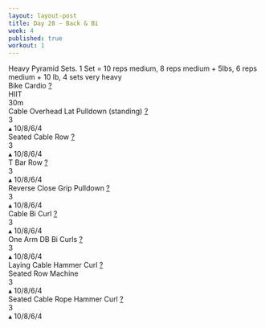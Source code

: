 ```yaml
---
layout: layout-post
title: Day 28 — Back & Bi
week: 4
published: true
workout: 1
---
```


<div class="ex_list">

  <div class="note _padding-bottom">Heavy Pyramid Sets. 1 Set = 10 reps medium, 8 reps medium + 5lbs, 6 reps medium + 10 lb, 4 sets very heavy </div>

  <div class="ex">
    <div class="name">
      Bike Cardio
      <a href="https://www.youtube.com/watch?v=WRylMkvahjM" target="_blank">?</a>
    </div>
    <div class="set">HIIT </div>
    <div class="rep">30m</div>
  </div>

  <div class="ex">
    <div class="name">
      Cable Overhead Lat Pulldown (standing)
      <a href="Cable Overhead " target="_blank">?</a>
    </div>
    <div class="set">3 <br/></div>
    <div class="rep">▴ 10/8/6/4</div>
  </div>

  <div class="ex">
    <div class="name">
      Seated Cable Row
      <a href="https://www.youtube.com/watch?v=wpQEGmAM7l8" target="_blank">?</a>
    </div>
    <div class="set">3 <br/></div>
    <div class="rep">▴ 10/8/6/4</div>
  </div>

  <div class="ex">
    <div class="name">
      T Bar Row
      <a href="https://www.youtube.com/watch?v=j3Igk5nyZE4" target="_blank">?</a>
    </div>
    <div class="set">3 <br/></div>
    <div class="rep">▴ 10/8/6/4</div>
  </div>

  <div class="ex">
    <div class="name">
      Reverse Close Grip Pulldown
      <a href="https://www.youtube.com/watch?v=apzFTbsm7HU&t=12s" target="_blank">?</a>
    </div>
    <div class="set">3 <br/></div>
    <div class="rep">▴ 10/8/6/4</div>
  </div>

  <div class="ex">
    <div class="name">
      Cable Bi Curl
      <a href="https://www.youtube.com/watch?v=kyyP5l8noSY" target="_blank">?</a>
    </div>
    <div class="set">3 <br/></div>
    <div class="rep">▴ 10/8/6/4</div>
  </div>

  <div class="ex">
    <div class="name">
      One Arm DB Bi Curls
      <a href="ttps://www.youtube.com/watch?v=sAq_ocpRh_I" target="_blank">?</a>
    </div>
    <div class="set">3 <br/></div>
    <div class="rep">▴ 10/8/6/4</div>
  </div>

  <div class="ex">
    <div class="name">
      Laying Cable Hammer Curl
      <a href="https://www.youtube.com/watch?v=khyjpRPUEB0" target="_blank">?</a>
     <div class="note">Seated Row Machine</div>
    </div>
    <div class="set">3 <br/></div>
    <div class="rep">▴ 10/8/6/4</div>
  </div>

  <div class="ex">
    <div class="name">
      Seated Cable Rope Hammer Curl
      <a href="https://www.youtube.com/watch?v=rKYlCijFGqc" target="_blank">?</a>
    </div>
    <div class="set">3 <br/></div>
    <div class="rep">▴ 10/8/6/4</div>
  </div>
</div>



